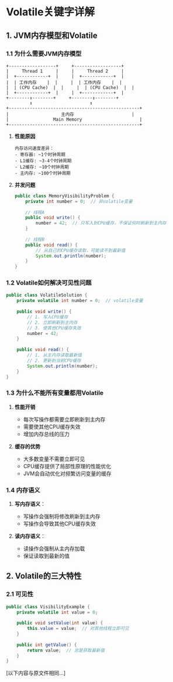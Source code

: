 # Volatile关键字详解

## 1. JVM内存模型和Volatile

### 1.1 为什么需要JVM内存模型

```
+------------------+     +------------------+
|     Thread 1     |     |     Thread 2     |
|  +------------+  |     |  +------------+  |
|  | 工作内存    |  |     |  | 工作内存    |  |
|  | (CPU Cache)  |  |     |  | (CPU Cache)  |  |
|  +------------+  |     |  +------------+  |
+--------↕--------+     +--------↕--------+
         ↕                      ↕
+--------------------------------------------------+
|                    主内存                      |
|                 Main Memory                      |
+--------------------------------------------------+
```

1. **性能原因**
   ```
   内存访问速度差异：
   - 寄存器: ~1个时钟周期
   - L1缓存: ~3-4个时钟周期
   - L2缓存: ~10个时钟周期
   - 主内存: ~100个时钟周期
   ```

2. **并发问题**
   ```java
   public class MemoryVisibilityProblem {
       private int number = 0;  // 非volatile变量
       
       // 线程A
       public void write() {
           number = 42;  // 只写入到CPU缓存，不保证何时刷新到主内存
       }
       
       // 线程B
       public void read() {
           // 从自己的CPU缓存读取，可能读不到最新值
           System.out.println(number);
       }
   }
   ```

### 1.2 Volatile如何解决可见性问题
```java
public class VolatileSolution {
    private volatile int number = 0;  // volatile变量
    
    public void write() {
        // 1. 写入CPU缓存
        // 2. 立即刷新到主内存
        // 3. 使其他CPU缓存失效
        number = 42;
    }
    
    public void read() {
        // 1. 从主内存读取最新值
        // 2. 更新到当前CPU缓存
        System.out.println(number);
    }
}
```

### 1.3 为什么不能所有变量都用Volatile
1. **性能开销**
   - 每次写操作都需要立即刷新到主内存
   - 需要使其他CPU缓存失效
   - 增加内存总线的压力

2. **缓存的优势**
   - 大多数变量不需要立即可见
   - CPU缓存提供了局部性原理的性能优化
   - JVM会自动优化对频繁访问变量的缓存

### 1.4 内存语义
1. **写内存语义**：
   - 写操作会强制将修改刷新到主内存
   - 写操作会导致其他CPU缓存失效

2. **读内存语义**：
   - 读操作会强制从主内存加载
   - 保证读取到最新的值

## 2. Volatile的三大特性

### 2.1 可见性
```java
public class VisibilityExample {
    private volatile int value = 0;
    
    public void setValue(int value) {
        this.value = value;  // 对其他线程立即可见
    }
    
    public int getValue() {
        return value;  // 总是获取最新值
    }
}
```

[以下内容与原文件相同...]
